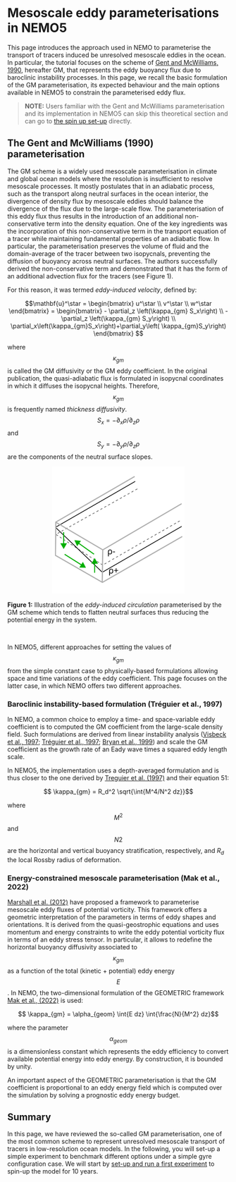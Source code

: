 # Mesoscale eddy parameterisations in NEMO5

This page introduces the approach used in NEMO to parameterise the transport of tracers induced be unresolved mesoscale eddies in the ocean. 
In particular, the tutorial focuses on the scheme of [Gent and McWilliams, 1990](https://doi.org/10.1175/1520-0485(1990)020%3C0150:IMIOCM%3E2.0.CO;2), hereafter GM, that represents the eddy buoyancy flux due to baroclinic instability processes.
In this page, we recall the basic formulation of the GM parameterisation, its expected behaviour and the main options available in NEMO5 to constrain the parameterised eddy flux.

> **NOTE:**  Users familiar with the Gent and McWilliams parameterisation and its implementation in NEMO5 can skip this theoretical section and can go to [the spin up set-up](spin_up.md) directly.

## The Gent and McWilliams (1990) parameterisation

The GM scheme is a widely used mesoscale parameterisation in climate and global ocean models where the resolution is insufficient to resolve mesoscale processes. 
It mostly postulates that in an adiabatic process, such as the transport along neutral surfaces in the ocean interior, the divergence of density flux by mesoscale eddies should balance the divergence of the flux due to the large-scale flow. 
The parameterisation of this eddy flux thus results in the introduction of an additional non-conservative term into the density equation. 
One of the key ingredients was the incorporation of this non-conservative term in the transport equation of a tracer while maintaining fundamental properties of an adiabatic flow. 
In particular, the parameterisation preserves the volume of fluid and the domain-average of the tracer between two isopycnals, preventing the diffusion of buoyancy across neutral surfaces. 
The authors successfully derived the non-conservative term and demonstrated that it has the form of an additional advection flux for the tracers (see Figure 1). 

For this reason, it was termed _eddy-induced velocity_, defined by:

$$\mathbf{u}^\star = \begin{bmatrix}
                        u^\star \\
                        v^\star \\
                        w^\star
                      \end{bmatrix} =
                      \begin{bmatrix}
                        - \partial_z \left(\kappa_{gm} S_x\right) \\
                        - \partial_z \left(\kappa_{gm} S_y\right) \\
                        \partial_x\left(\kappa_{gm}S_x\right)+\partial_y\left(    \kappa_{gm}S_y\right)
                      \end{bmatrix}
$$

where $$\kappa_{gm}$$ is called the GM diffusivity or the GM eddy coefficient. In the original publication, the quasi-adiabatic flux is formulated in isopycnal coordinates in which it diffuses the isopycnal heights. Therefore, $$\kappa_{gm}$$ is frequently named _thickness diffusivity_. $$S_x = −\partial_x \rho/\partial_z \rho$$ and $$S_y = −\partial_y \rho/\partial_z \rho$$ are the components of the neutral surface slopes.

<p align="center">
  <img src="imgs/potential-energy-GM.png" alt="drawing" style="width:300px;"/>
</p>
  
__Figure 1:__ Illustration of the _eddy-induced circulation_ parameterised by the GM scheme which tends to flatten neutral surfaces thus reducing the potential energy in the system.

<br>

In NEMO5, different approaches for setting the values of $$\kappa_{gm}$$ from the simple constant case to physically-based formulations allowing space and time variations of the eddy coefficient. 
This page focuses on the latter case, in which NEMO offers two different approaches.

### Baroclinic instability-based formulation (Tréguier et al., 1997)

In NEMO, a common choice to employ a time- and space-variable eddy coefficient is to computed the GM coefficient from the large-scale density field. 
Such formulations are derived from linear instability analysis ([Visbeck et al., 1997](https://doi.org/10.1175/1520-0485(1997)027<0381:soetci>2.0.co;2); [Tréguier et al., 1997](https://doi.org/10.1175/1520-0485(1997)027%3C0567:POQEIP%3E2.0.CO;2); [Bryan et al., 1999](https://doi.org/10.1175/1520-0485(1999)029<2442:otmcit>2.0.co;2)) and scale the GM coefficient as the growth rate of an Eady wave times a squared eddy length scale.

In NEMO5, the implementation uses a depth-averaged formulation and is thus closer to the one derived by [Treguier et al. (1997)](https://doi.org/10.1175/1520-0485(1997)027%3C0567:POQEIP%3E2.0.CO;2) and their equation 51:

$$ \kappa_{gm} = R_d^2 \sqrt{\int{M^4/N^2 dz}}$$

where $$M^2$$ and $$N2$$ are the horizontal and vertical buoyancy stratification, respectively, and $R_d$ the local Rossby radius of deformation.

### Energy-constrained mesoscale parameterisation (Mak et al., 2022)

[Marshall et al. (2012)]() have proposed a framework to parameterise mesoscale eddy fluxes of potential vorticity. 
This framework offers a geometric interpretation of the parameters in terms of eddy shapes and orientations. 
It is derived from the quasi-geostrophic equations and uses momentum and energy constraints to write the eddy potential vorticity flux in terms of an eddy stress tensor. 
In particular, it allows to redefine the horizontal buoyancy diffusivity associated to $$\kappa_{gm}$$ as a function of the total (kinetic + potential) eddy energy $$E$$. 
In NEMO, the two-dimensional formulation of the GEOMETRIC framework [Mak et al., (2022)]() is used:

$$ \kappa_{gm} = \alpha_{geom} \int{E dz} \int{\frac{N}{M^2} dz}$$

where the parameter $$\alpha_{geom}$$ is a dimensionless constant which represents the eddy efficiency to convert available potential energy into eddy energy. 
By construction, it is bounded by unity.

An important aspect of the GEOMETRIC parameterisation is that the GM coefficient is proportional to an eddy energy field which is computed over the simulation by solving a prognostic eddy energy budget.

## Summary
In this page, we have reviewed the so-called GM parameterisation, one of the most common scheme to represent unresolved mesoscale transport of tracers in low-resolution ocean models. 
In the following, you will set-up a simple experiment to benchmark different options under a simple gyre configuration case.
We will start by [set-up and run a first experiment](setup.md) to spin-up the model for 10 years.
